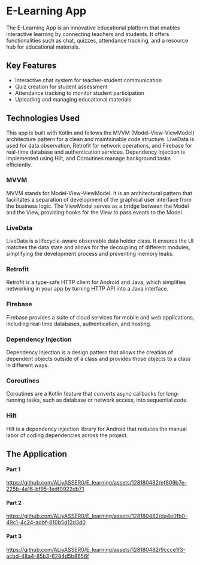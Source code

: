 <div>
  <h1>E-Learning App</h1>
  <p>The E-Learning App is an innovative educational platform that enables interactive learning by connecting teachers and students. It offers functionalities such as chat, quizzes, attendance tracking, and a resource hub for educational materials.</p>
  
  <h2>Key Features</h2>
  <ul>
    <li>Interactive chat system for teacher-student communication</li>
    <li>Quiz creation for student assessment</li>
    <li>Attendance tracking to monitor student participation</li>
    <li>Uploading and managing educational materials</li>
  </ul>
  
  <h2>Technologies Used</h2>
  <p>This app is built with Kotlin and follows the MVVM (Model-View-ViewModel) architecture pattern for a clean and maintainable code structure. LiveData is used for data observation, Retrofit for network operations, and Firebase for real-time database and authentication services. Dependency Injection is implemented using Hilt, and Coroutines manage background tasks efficiently.</p>
  
  <h3>MVVM</h3>
  <p>MVVM stands for Model-View-ViewModel. It is an architectural pattern that facilitates a separation of development of the graphical user interface from the business logic. The ViewModel serves as a bridge between the Model and the View, providing hooks for the View to pass events to the Model.</p>
  
  <h3>LiveData</h3>
  <p>LiveData is a lifecycle-aware observable data holder class. It ensures the UI matches the data state and allows for the decoupling of different modules, simplifying the development process and preventing memory leaks.</p>
  
  <h3>Retrofit</h3>
  <p>Retrofit is a type-safe HTTP client for Android and Java, which simplifies networking in your app by turning HTTP API into a Java interface.</p>
  
  <h3>Firebase</h3>
  <p>Firebase provides a suite of cloud services for mobile and web applications, including real-time databases, authentication, and hosting.</p>
  
  <h3>Dependency Injection</h3>
  <p>Dependency Injection is a design pattern that allows the creation of dependent objects outside of a class and provides those objects to a class in different ways.</p>
  
  <h3>Coroutines</h3>
  <p>Coroutines are a Kotlin feature that converts async callbacks for long-running tasks, such as database or network access, into sequential code.</p>
  
  <h3>Hilt</h3>
  <p>Hilt is a dependency injection library for Android that reduces the manual labor of coding dependencies across the project.</p>
</div>
  <h2 class="video-title">The Application</h2>
    <h4 class="video-title">Part 1</h4>

https://github.com/ALiyASSER0/E_learning/assets/128180482/ef809b7e-225b-4a16-bf95-1edf0922db71
<h4 class="video-title">Part 2</h4>

https://github.com/ALiyASSER0/E_learning/assets/128180482/da4e0fb0-49c1-4c24-adbf-810b5d12d3d0
<h4 class="video-title">Part 3</h4>


https://github.com/ALiyASSER0/E_learning/assets/128180482/9ccce1f3-acbd-48a4-85b3-6284d5b8656f


